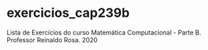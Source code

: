 # exercicios_cap239b
Lista de Exercícios do curso Matemática Computacional - Parte B. Professor Reinaldo Rosa. 2020
